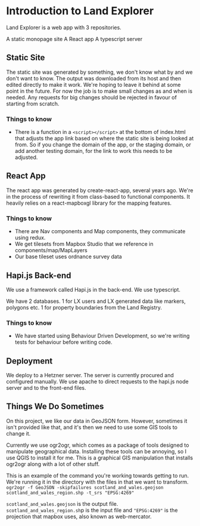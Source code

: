 # Introduction to Land Explorer

Land Explorer is a web app with 3 repositories.

A static monopage site
A React app
A typescript server

## Static Site

The static site was generated by something, we don't know what by and we don't want to know. The output was downloaded from its host and then edited directly to make it work.
We're hoping to leave it behind at some point in the future. For now the job is to make small changes as and when is needed. Any requests for big changes should be rejected in favour of starting from scratch.

### Things to know

* There is a function in a `<script></script>` at the bottom of index.html that adjusts the app link based on where the static site is being looked at from. So if you change the domain of the app, or the staging domain, or add another testing domain, for the link to work this needs to be adjusted.

## React App

The react app was generated by create-react-app, several years ago. We're in the process of rewriting it from class-based to functional components. It heavily relies on a react-mapboxgl library for the mapping features.

### Things to know

* There are Nav components and Map components, they communicate using redux.
* We get tilesets from Mapbox Studio that we reference in components/map/MapLayers
* Our base tileset uses ordnance survey data

## Hapi.js Back-end

We use a framework called Hapi.js in the back-end. We use typescript. 

We have 2 databases. 1 for LX users and LX generated data like markers, polygons etc. 1 for property boundaries from the Land Registry.

### Things to know

* We have started using Behaviour Driven Development, so we're writing tests for behaviour before writing code.

## Deployment

We deploy to a Hetzner server. The server is currently procured and configured manually. We use apache to direct requests to the hapi.js node server and to the front-end files.


## Things We Do Sometimes

On this project, we like our data in GeoJSON form. However, sometimes it isn't provided like that, and it's then we need to use some GIS tools to change it.

Currently we use ogr2ogr, which comes as a package of tools designed to manipulate geographical data. Installing these tools can be annoying, so I use QGIS to install it for me. This is a graphical GIS manipulation that installs ogr2ogr along with a lot of other stuff.

This is an example of the command you're working towards getting to run. We're running it in the directory with the files in that we want to transform.
`ogr2ogr -f GeoJSON -skipfailures scotland_and_wales.geojson scotland_and_wales_region.shp -t_srs "EPSG:4269"`

`scotland_and_wales.geojson` is the output file. `scotland_and_wales_region.sh`p is the input file and `"EPSG:4269"` is the projection that mapbox uses, also known as web-mercator.

